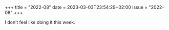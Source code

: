 +++
title       = "2022-08"
date        = 2023-03-03T23:54:29+02:00
issue       = "2022-08"
+++

I don’t feel like doing it this week.
